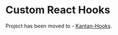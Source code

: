 # Custom React Hooks

Project has been moved to - [Kantan-Hooks](https://kantan-hooks-docs.netlify.app/docs/intro/).
